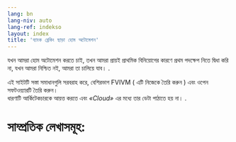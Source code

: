 ```yaml
---
lang: bn
lang-niv: auto
lang-ref: indekso
layout: index
title: 'ব্যাংক ব্রেকিং ছাড়া হোম অটোমেশন'
---
```

যখন আমরা হোম অটোমেশন করতে চাই, তখন আমরা প্রায়ই প্রাথমিক বিনিয়োগের কারণে প্রথম পদক্ষেপ নিতে দ্বিধা করি না, যখন আমরা নিশ্চিত নই, আমরা তা চালিয়ে যাব। .

এই সাইটটি সস্তা সমাধানগুলি সরবরাহ করে, বেশিরভাগ FVIVM   (  এটি নিজেকে তৈরি করুন  )   এবং ওপেন সফটওয়্যারটি তৈরি করুন।  
 ধারণাটি আর্কিটেকচারকে আয়ত্ত করতে এবং   _«Cloud»_ এর মধ্যে তার ডেটা পাঠাতে হয় না। . 


# সাম্প্রতিক লেখাসমূহ:

